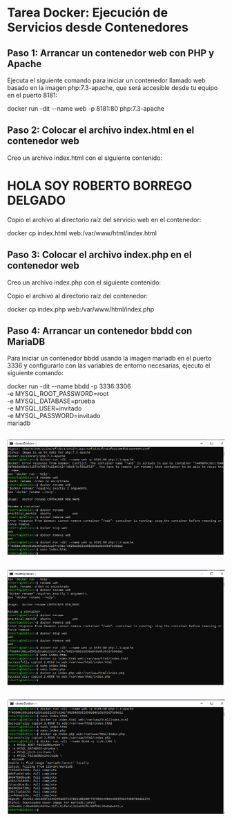 # Tarea Docker: Ejecución de Servicios desde Contenedores

## Paso 1: Arrancar un contenedor web con PHP y Apache

Ejecuta el siguiente comando para iniciar un contenedor llamado web basado en la imagen php:7.3-apache, que será accesible desde tu equipo en el puerto 8181:

docker run -dit --name web -p 8181:80 php:7.3-apache

## Paso 2: Colocar el archivo index.html en el contenedor web
Creo un archivo index.html con el siguiente contenido:

<h1>HOLA SOY ROBERTO BORREGO DELGADO</h1>

Copio el archivo al directorio raíz del servicio web en el contenedor:

docker cp index.html web:/var/www/html/index.html

## Paso 3: Colocar el archivo index.php en el contenedor web
Creo un archivo index.php con el siguiente contenido:

<?php phpinfo(); ?>

Copio el archivo al directorio raíz del contenedor:

docker cp index.php web:/var/www/html/index.php

## Paso 4: Arrancar un contenedor bbdd con MariaDB
Para iniciar un contenedor bbdd usando la imagen mariadb en el puerto 3336 y configurarlo con las variables de entorno necesarias, ejecuto el siguiente comando:

docker run -dit --name bbdd -p 3336:3306 \
-e MYSQL_ROOT_PASSWORD=root \
-e MYSQL_DATABASE=prueba \
-e MYSQL_USER=invitado \
-e MYSQL_PASSWORD=invitado \
mariadb

## ![](https://github.com/rbordel2102/Despliegue/blob/master/EjerciciosDocker/04/Captura1.PNG)

## ![](https://github.com/rbordel2102/Despliegue/blob/master/EjerciciosDocker/04/Captura2.PNG)

## ![](https://github.com/rbordel2102/Despliegue/blob/master/EjerciciosDocker/04/Captura3.PNG)